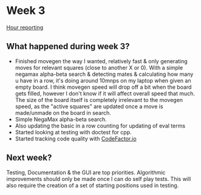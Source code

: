 # Week 3
[Hour reporting](https://github.com/altarchess/RistiNolla/blob/main/Documentation/Hour_reporting.md)

## What happened during week 3?
* Finished movegen the way I wanted, relatively fast & only generating moves for relevant squares (close to another X or 0). With a simple negamax alpha-beta search & detecting mates & calculating how many u have in a row, it's doing around 10mnps on my laptop when given an empty board. I think movegen speed will drop off a bit when the board gets filled, however I don't know if it will affect overall speed that much. The size of the board itself is completely irrelevant to the movegen speed, as the "active squares" are updated once a move is made/unmade on the board in search.
* Simple NegaMax alpha-beta search.
* Also updating the basic in a row counting for updating of eval terms
* Started looking at testing with doctest for cpp. 
* Started tracking code quality with [CodeFactor.io](https://www.codefactor.io/repository/github/altarchess/ristinolla) 

## Next week?
Testing, Documentation & the GUI are top priorities. Algorithmic improvements should only be made once I can do self play tests. This will also require the creation of a set of starting positions used in testing.
